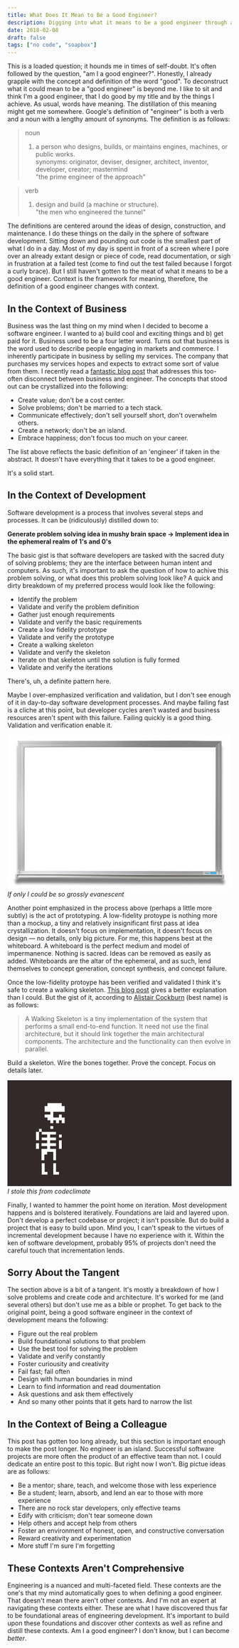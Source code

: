```yaml
---
title: What Does It Mean to Be a Good Engineer?
description: Digging into what it means to be a good engineer through a couple of lenses
date: 2018-02-08
draft: false
tags: ["no code", "soapbox"]
---
```


This is a loaded question; it hounds me in times of self-doubt. It's often followed by the question, "am I a good engineer?". Honestly, I already grapple with the concept and definition of the word "good". To deconstruct what it could mean to be a "good engineer" is beyond me. I like to sit and think I'm a good engineer, that I do good by my title and by the things I achieve. As usual, words have meaning. The distillation of this meaning might get me somewhere. Google's definition of "engineer" is both a verb and a noun with a lengthy amount of synonyms. The definition is as follows:

> noun
> 1. a person who designs, builds, or maintains engines, machines, or public works.  
> synonyms:	originator, deviser, designer, architect, inventor, developer, creator; mastermind    
> "the prime engineer of the approach"

> verb
> 1. design and build (a machine or structure).  
> "the men who engineered the tunnel"  

The definitions are centered around the ideas of design, construction, and maintenance. I do these things on the daily in the sphere of software development. Sitting down and pounding out code is the smallest part of what I do in a day. Most of my day is spent in front of a screen where I pore over an already extant design or piece of code, read documentation, or sigh in frustration at a failed test (come to find out the test failed because I forgot a curly brace). But I still haven't gotten to the meat of what it means to be a good engineer. Context is the framework for meaning, therefore, the definition of a good engineer changes with context.

## In the Context of Business

Business was the last thing on my mind when I decided to become a software engineer. I wanted to a) build cool and exciting things and b) get paid for it. Business used to be a four letter word. Turns out that business is the word used to describe people engaging in markets and commerce. I inherently participate in business by selling my services. The company that purchases my services hopes and expects to extract some sort of value from them. I recently read a [fantastic blog post][kalzumeus] that addresses this too-often disconnect between business and engineer. The concepts that stood out can be crystallized into the following:

- Create value; don't be a cost center.
- Solve problems; don't be married to a tech stack.
- Communicate effectively; don't sell yourself short, don't overwhelm others.
- Create a network; don't be an island.
- Embrace happiness; don't focus too much on your career.

The list above reflects the basic definition of an 'engineer' if taken in the abstract. It doesn't have everything that it takes to be a good engineer. 

It's a solid start. 

## In the Context of Development

Software development is a process that involves several steps and processes. It can be (ridiculously) distilled down to:

**Generate problem solving idea in mushy brain space -> Implement idea in the ephemeral realm of 1's and 0's**

The basic gist is that software developers are tasked with the sacred duty of solving problems; they are the interface between human intent and computers. As such, it's important to ask the question of how to achive this problem solving, or what does this problem solving look like? A quick and dirty breakdown of my preferred process would look like the following:

- Identify the problem
- Validate and verify the problem definition
- Gather just enough requirements
- Validate and verify the basic requirements
- Create a low fidelity prototype
- Validate and verify the prototype
- Create a walking skeleton
- Validate and verify the skeleton
- Iterate on that skeleton until the solution is fully formed
- Validate and verify the iterations 

There's, uh, a definite pattern here. 

Maybe I over-emphasized verification and validation, but I don't see enough of it in day-to-day software development processes. And maybe failing fast is a cliche at this point, but developer cycles aren't wasted and business resources aren't spent with this failure. Failing quickly is a good thing. Validation and verification enable it.

![mytemple][whiteboard]
*If only I could be so grossly evanescent*

Another point emphasized in the process above (perhaps a little more subtly) is the act of prototyping. A low-fidelity protoype is nothing more than a mockup, a tiny and relatively insignificant first pass at idea crystallization. It doesn't focus on implementation, it doesn't focus on design — no details, only big picture. For me, this happens best at the whiteboard. A whiteboard is the perfect medium and model of impermanence. Nothing is sacred. Ideas can be removed as easily as added. Whiteboards are the altar of the ephemeral, and as such, lend themselves to concept generation, concept synthesis, and concept failure.

Once the low-fidelity protoype has been verified and validated I think it's safe to create a walking skeleton. [This blog post][codeclimate] gives a better explanation than I could. But the gist of it, according to [Alistair Cockburn][cockburn] (best name) is as follows:

> A Walking Skeleton is a tiny implementation of the system that performs a small end-to-end function. It need not use the final architecture, but it should link together the main architectural components. The architecture and the functionality can then evolve in parallel.

Build a skeleton. Wire the bones together. Prove the concept. Focus on details later.

![walkingskeleton][skellyman]*I stole this from codeclimate*

Finally, I wanted to hammer the point home on iteration. Most development happens and is bolstered iteratively. Foundations are laid and layered upon. Don't develop a perfect codebase or project; it isn't possible. But do build a project that is easy to build upon. Mind you, I can't speak to the virtues of incremental development because I have no experience with it. Within the ken of software development, probably 95% of projects don't need the careful touch that incrementation lends.

## Sorry About the Tangent

The section above is a bit of a tangent. It's mostly a breakdown of how I solve problems and create code and architecture. It's worked for me (and several others) but don't use me as a bible or prophet. To get back to the original point, being a good software engineer in the context of development means the following:

- Figure out the real problem
- Build foundational solutions to that problem
- Use the best tool for solving the problem
- Validate and verify constantly
- Foster curiousity and creativity
- Fail fast; fail often
- Design with human boundaries in mind
- Learn to find information and read doumentation
- Ask questions and ask them effectively
- And so many other points that it gets hard to narrow the list

## In the Context of Being a Colleague

This post has gotten too long already, but this section is important enough to make the post longer. No engineer is an island. Successful software projects are more often the product of an effective team than not. I could dedicate an entire post to this topic. But right now I won't. Big pictue ideas are as follows:

- Be a mentor; share, teach, and welcome those with less experience
- Be a student; learn, absorb, and lend an ear to those with more experience
- There are no rock star developers, only effective teams
- Edify with criticism; don't tear someone down
- Help others and accept help from others
- Foster an environment of honest, open, and constructive conversation
- Reward creativity and experimentation
- More stuff I'm sure I'm forgetting

## These Contexts Aren't Comprehensive

Engineering is a nuanced and multi-faceted field. These contexts are the one's that my mind automatically goes to when defining a good engineer. That doesn't mean there aren't other contexts. And I'm not an expert at navigating these contexts either. These are what I have discovered thus far to be foundational areas of engineering development. It's important to build upon these foundations and discover other contexts as well as refine and distill these contexts. Am I a good engineer? I don't know, but I can become _better_.

[kalzumeus]: http://www.kalzumeus.com/2011/10/28/dont-call-yourself-a-programmer/
[whiteboard]: ../../assets/whiteboard.jpg
[codeclimate]: https://codeclimate.com/blog/kickstart-your-next-project-with-a-walking-skeleton/
[cockburn]: http://alistair.cockburn.us/
[skellyman]: ../../assets/skellyman.gif
